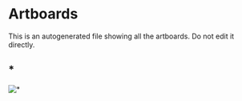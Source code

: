 # Artboards

This is an autogenerated file showing all the artboards. Do not edit it directly.

## *

![*](./.exportedArtboards/github%EF%BC%8Bsketch/%2A)

